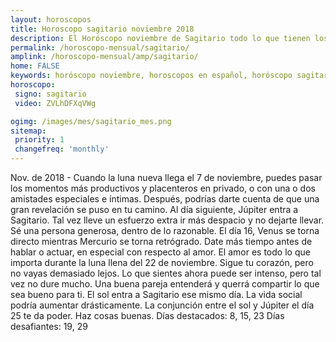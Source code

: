 ```yaml
---
layout: horoscopos
title: Horoscopo sagitario noviembre 2018
description: El Horóscopo noviembre de Sagitario todo lo que tienen los astros preparados para este mes, amor, trabajo, familia. Todo sobre astrologia, tarot, predicciones. Horoscopo gratis en español, predicciones y astrología.
permalink: /horoscopo-mensual/sagitario/
amplink: /horoscopo-mensual/amp/sagitario/
home: FALSE
keywords: horóscopo noviembre, horoscopos en español, horóscopo sagitario noviembre , horóscopo esperanza gracia, horoscop, horóscopos gratis, horoscopo sagitario, Tarot, Astrologia, Zodíaco, sagitario, horoscopo gratis, horoscopo del mes 
horoscopo:
 signo: sagitario
 video: ZVLhDFXqVWg

ogimg: /images/mes/sagitario_mes.png
sitemap:
 priority: 1
 changefreq: 'monthly'
---
```



Nov. de 2018 - Cuando la luna nueva llega el 7 de noviembre, puedes pasar los momentos más productivos y placenteros en privado, o con una o dos amistades especiales e íntimas. Después, podrías darte cuenta de que una gran revelación se puso en tu camino. Al día siguiente, Júpiter entra a Sagitario. Tal vez lleve un esfuerzo extra ir más despacio y no dejarte llevar. Sé una persona generosa, dentro de lo razonable. 
El día 16, Venus se torna directo mientras Mercurio se torna retrógrado. Date más tiempo antes de hablar o actuar, en especial con respecto al amor. 
El amor es todo lo que importa durante la luna llena del 22 de noviembre. Sigue tu corazón, pero no vayas demasiado lejos. Lo que sientes ahora puede ser intenso, pero tal vez no dure mucho. Una buena pareja entenderá y querrá compartir lo que sea bueno para ti. El sol entra a Sagitario ese mismo día. La vida social podría aumentar drásticamente. 
La conjunción entre el sol y Júpiter el día 25 te da poder. Haz cosas buenas. 
Días destacados: 8, 15, 23
Días desafiantes: 19, 29